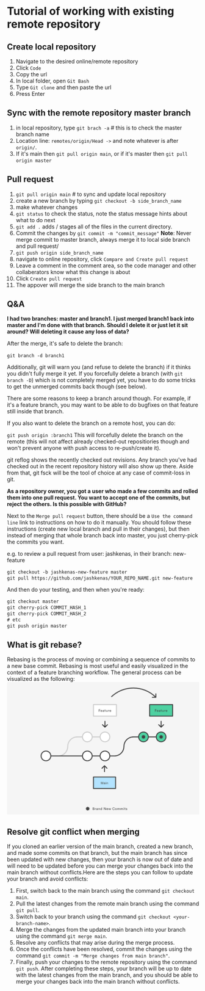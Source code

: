 # Tutorial of working with existing remote repository
## Create local repository
1. Navigate to the desired online/remote repository
2. Click `Code`
3. Copy the url
4. In local folder, open `Git Bash`
5. Type `Git clone` and then paste the url
6. Press Enter
## Sync with the remote repository master branch
1. in local repository, type `git brach -a`  # this is to check the master branch name
2. Location line: `remotes/origin/Head ->` and note whatever is after `origin/`. 
3. If it's main then `git pull origin main`, or if it's master then `git pull origin master`
## Pull request
1. `git pull origin main` # to sync and update local repository
2. create a new branch by typing `git checkout -b side_branch_name`
3. make whatever changes 
4. `git status` to check the status, note the status message hints about what to do next
5. `git add .` adds / stages all of the files in the current directory. 
6. Commit the changes by `git commit -m "commit_message"`
**Note**: Never merge commit to master branch, always merge it to local side branch and pull request/
7. `git push origin side_branch_name`
8. navigate to online repository, click `Compare and Create pull request`
9. Leave a comment in the comment area, so the code manager and other collaberators know what this change is about
10. Click `Create pull request`
11. The appover will merge the side branch to the main branch

## Q&A
**I had two branches: master and branch1. I just merged branch1 back into master and I'm done with that branch. Should I delete it or just let it sit around? Will deleting it cause any loss of data?**

After the merge, it's safe to delete the branch:

`git branch -d branch1`

Additionally, git will warn you (and refuse to delete the branch) if it thinks you didn't fully merge it yet. If you forcefully delete a branch (with `git branch -D`) which is not completely merged yet, you have to do some tricks to get the unmerged commits back though (see below).

There are some reasons to keep a branch around though. For example, if it's a feature branch, you may want to be able to do bugfixes on that feature still inside that branch.

If you also want to delete the branch on a remote host, you can do:

`git push origin :branch1`
This will forcefully delete the branch on the remote (this will not affect already checked-out repositiories though and won't prevent anyone with push access to re-push/create it).

git reflog shows the recently checked out revisions. Any branch you've had checked out in the recent repository history will also show up there. Aside from that, git fsck will be the tool of choice at any case of commit-loss in git.

**As a repository owner, you got a user who made a few commits and rolled them into one pull request. You want to accept one of the commits, but reject the others. Is this possible with GitHub?**

Next to the `Merge pull request` button, there should be a `Use the command line` link to instructions on how to do it manually. You should follow these instructions (create new local branch and pull in their changes), but then instead of merging that whole branch back into master, you just cherry-pick the commits you want.

e.g. to review a pull request from user: jashkenas, in their branch: new-feature
```
git checkout -b jashkenas-new-feature master
git pull https://github.com/jashkenas/YOUR_REPO_NAME.git new-feature
```
And then do your testing, and then when you're ready:
```
git checkout master
git cherry-pick COMMIT_HASH_1
git cherry-pick COMMIT_HASH_2
# etc
git push origin master
```

## What is git rebase?
Rebasing is the process of moving or combining a sequence of commits to a new base commit. Rebasing is most useful and easily visualized in the context of a feature branching workflow. The general process can be visualized as the following:
![img](./pic/rebase.PNG)

## Resolve git conflict when merging
If you cloned an earlier version of the main branch, created a new branch, and made some commits on that branch, but the main branch has since been updated with new changes, then your branch is now out of date and will need to be updated before you can merge your changes back into the main branch without conflicts.Here are the steps you can follow to update your branch and avoid conflicts:
1. First, switch back to the main branch using the command `git checkout main`.
2. Pull the latest changes from the remote main branch using the command `git pull`.
3. Switch back to your branch using the command `git checkout <your-branch-name>`.
4. Merge the changes from the updated main branch into your branch using the command `git merge main`.
5. Resolve any conflicts that may arise during the merge process.
6. Once the conflicts have been resolved, commit the changes using the command `git commit -m "Merge changes from main branch"`.
7. Finally, push your changes to the remote repository using the command `git push`.
After completing these steps, your branch will be up to date with the latest changes from the main branch, and you should be able to merge your changes back into the main branch without conflicts.


